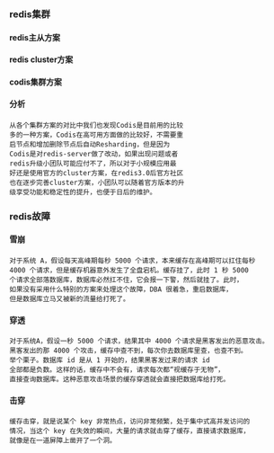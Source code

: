 
### redis集群
 #### redis主从方案
 #### redis cluster方案
 #### codis集群方案
 #### 分析
    从各个集群方案的对比中我们也发现Codis是目前用的比较
    多的一种方案，Codis在高可用方面做的比较好，不需要重
    启节点和增加删除节点后自动Resharding，但是因为
    Codis是对redis-server做了改动，如果出现问题或者
    redis升级小团队可能应付不了，所以对于小规模应用最
    好还是使用官方的cluster方案，在redis3.0后官方社区
    也在逐步完善cluster方案，小团队可以随着官方版本的升
    级享受功能和稳定性的提升，也便于日后的维护。

### redis故障
 #### 雪崩
    对于系统 A，假设每天高峰期每秒 5000 个请求，本来缓存在高峰期可以扛住每秒 
    4000 个请求，但是缓存机器意外发生了全盘宕机。缓存挂了，此时 1 秒 5000 
    个请求全部落数据库，数据库必然扛不住，它会报一下警，然后就挂了。此时，
    如果没有采用什么特别的方案来处理这个故障，DBA 很着急，重启数据库，
    但是数据库立马又被新的流量给打死了。

 #### 穿透
    对于系统A，假设一秒 5000 个请求，结果其中 4000 个请求是黑客发出的恶意攻击。
    黑客发出的那 4000 个攻击，缓存中查不到，每次你去数据库里查，也查不到。
    举个栗子。数据库 id 是从 1 开始的，结果黑客发过来的请求 id 
    全部都是负数。这样的话，缓存中不会有，请求每次都“视缓存于无物”，
    直接查询数据库。这种恶意攻击场景的缓存穿透就会直接把数据库给打死。
    
 #### 击穿
    缓存击穿，就是说某个 key 非常热点，访问非常频繁，处于集中式高并发访问的
    情况，当这个 key 在失效的瞬间，大量的请求就击穿了缓存，直接请求数据库，
    就像是在一道屏障上凿开了一个洞。
